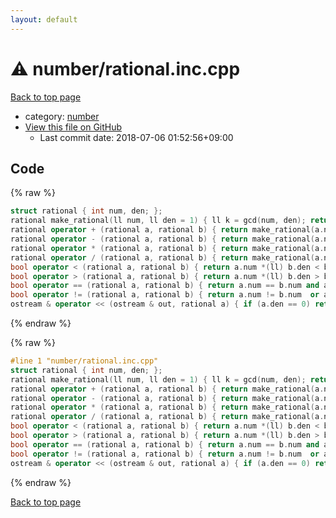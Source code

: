 ```yaml
---
layout: default
---
```


<!-- mathjax config similar to math.stackexchange -->
<script type="text/javascript" async
  src="https://cdnjs.cloudflare.com/ajax/libs/mathjax/2.7.5/MathJax.js?config=TeX-MML-AM_CHTML">
</script>
<script type="text/x-mathjax-config">
  MathJax.Hub.Config({
    TeX: { equationNumbers: { autoNumber: "AMS" }},
    tex2jax: {
      inlineMath: [ ['$','$'] ],
      processEscapes: true
    },
    "HTML-CSS": { matchFontHeight: false },
    displayAlign: "left",
    displayIndent: "2em"
  });
</script>

<script type="text/javascript" src="https://cdnjs.cloudflare.com/ajax/libs/jquery/3.4.1/jquery.min.js"></script>
<script src="https://cdn.jsdelivr.net/npm/jquery-balloon-js@1.1.2/jquery.balloon.min.js" integrity="sha256-ZEYs9VrgAeNuPvs15E39OsyOJaIkXEEt10fzxJ20+2I=" crossorigin="anonymous"></script>
<script type="text/javascript" src="../../assets/js/copy-button.js"></script>
<link rel="stylesheet" href="../../assets/css/copy-button.css" />


# :warning: number/rational.inc.cpp

<a href="../../index.html">Back to top page</a>

* category: <a href="../../index.html#b1bc248a7ff2b2e95569f56de68615df">number</a>
* <a href="{{ site.github.repository_url }}/blob/master/number/rational.inc.cpp">View this file on GitHub</a>
    - Last commit date: 2018-07-06 01:52:56+09:00




## Code

<a id="unbundled"></a>
{% raw %}
```cpp
struct rational { int num, den; };
rational make_rational(ll num, ll den = 1) { ll k = gcd(num, den); return (rational) { int(num / k), int(den / k) }; }
rational operator + (rational a, rational b) { return make_rational(a.num *(ll) b.den + b.num *(ll) a.den, a.den *(ll) b.den); }
rational operator - (rational a, rational b) { return make_rational(a.num *(ll) b.den - b.num *(ll) a.den, a.den *(ll) b.den); }
rational operator * (rational a, rational b) { return make_rational(a.num *(ll) b.num, a.den *(ll) b.den); }
rational operator / (rational a, rational b) { return make_rational(a.num *(ll) b.den, a.den *(ll) b.num); }
bool operator < (rational a, rational b) { return a.num *(ll) b.den < b.num *(ll) a.den; }
bool operator > (rational a, rational b) { return a.num *(ll) b.den > b.num *(ll) a.den; }
bool operator == (rational a, rational b) { return a.num == b.num and a.den == b.den; }
bool operator != (rational a, rational b) { return a.num != b.num  or a.den != b.den; }
ostream & operator << (ostream & out, rational a) { if (a.den == 0) return out << "invalid"; return out << a.num << '/' << a.den; }

```
{% endraw %}

<a id="bundled"></a>
{% raw %}
```cpp
#line 1 "number/rational.inc.cpp"
struct rational { int num, den; };
rational make_rational(ll num, ll den = 1) { ll k = gcd(num, den); return (rational) { int(num / k), int(den / k) }; }
rational operator + (rational a, rational b) { return make_rational(a.num *(ll) b.den + b.num *(ll) a.den, a.den *(ll) b.den); }
rational operator - (rational a, rational b) { return make_rational(a.num *(ll) b.den - b.num *(ll) a.den, a.den *(ll) b.den); }
rational operator * (rational a, rational b) { return make_rational(a.num *(ll) b.num, a.den *(ll) b.den); }
rational operator / (rational a, rational b) { return make_rational(a.num *(ll) b.den, a.den *(ll) b.num); }
bool operator < (rational a, rational b) { return a.num *(ll) b.den < b.num *(ll) a.den; }
bool operator > (rational a, rational b) { return a.num *(ll) b.den > b.num *(ll) a.den; }
bool operator == (rational a, rational b) { return a.num == b.num and a.den == b.den; }
bool operator != (rational a, rational b) { return a.num != b.num  or a.den != b.den; }
ostream & operator << (ostream & out, rational a) { if (a.den == 0) return out << "invalid"; return out << a.num << '/' << a.den; }

```
{% endraw %}

<a href="../../index.html">Back to top page</a>

